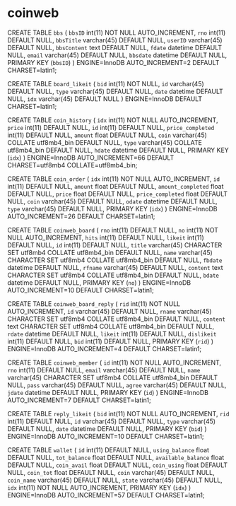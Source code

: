 # coinweb



CREATE TABLE `bbs` (
  `bbsID` int(11) NOT NULL AUTO_INCREMENT,
  `rno` int(11) DEFAULT NULL,
  `bbsTitle` varchar(45) DEFAULT NULL,
  `userID` varchar(45) DEFAULT NULL,
  `bbsContent` text DEFAULT NULL,
  `fdate` datetime DEFAULT NULL,
  `email` varchar(45) DEFAULT NULL,
  `bbsdate` datetime DEFAULT NULL,
  PRIMARY KEY (`bbsID`)
) ENGINE=InnoDB AUTO_INCREMENT=2 DEFAULT CHARSET=latin1;

CREATE TABLE `board_likeit` (
  `bid` int(11) NOT NULL,
  `id` varchar(45) DEFAULT NULL,
  `type` varchar(45) DEFAULT NULL,
  `date` datetime DEFAULT NULL,
  `idx` varchar(45) DEFAULT NULL
) ENGINE=InnoDB DEFAULT CHARSET=latin1;

CREATE TABLE `coin_history` (
  `idx` int(11) NOT NULL AUTO_INCREMENT,
  `price` int(11) DEFAULT NULL,
  `id` int(11) DEFAULT NULL,
  `price_completed` int(11) DEFAULT NULL,
  `amount` float DEFAULT NULL,
  `coin` varchar(45) COLLATE utf8mb4_bin DEFAULT NULL,
  `type` varchar(45) COLLATE utf8mb4_bin DEFAULT NULL,
  `hdate` datetime DEFAULT NULL,
  PRIMARY KEY (`idx`)
) ENGINE=InnoDB AUTO_INCREMENT=66 DEFAULT CHARSET=utf8mb4 COLLATE=utf8mb4_bin;

CREATE TABLE `coin_order` (
  `idx` int(11) NOT NULL AUTO_INCREMENT,
  `id` int(11) DEFAULT NULL,
  `amount` float DEFAULT NULL,
  `amount_completed` float DEFAULT NULL,
  `price` float DEFAULT NULL,
  `price_completed` float DEFAULT NULL,
  `coin` varchar(45) DEFAULT NULL,
  `odate` datetime DEFAULT NULL,
  `type` varchar(45) DEFAULT NULL,
  PRIMARY KEY (`idx`)
) ENGINE=InnoDB AUTO_INCREMENT=26 DEFAULT CHARSET=latin1;

CREATE TABLE `coinweb_board` (
  `rno` int(11) DEFAULT NULL,
  `no` int(11) NOT NULL AUTO_INCREMENT,
  `hits` int(11) DEFAULT NULL,
  `likeit` int(11) DEFAULT NULL,
  `id` int(11) DEFAULT NULL,
  `title` varchar(45) CHARACTER SET utf8mb4 COLLATE utf8mb4_bin DEFAULT NULL,
  `name` varchar(45) CHARACTER SET utf8mb4 COLLATE utf8mb4_bin DEFAULT NULL,
  `fbdate` datetime DEFAULT NULL,
  `rfname` varchar(45) DEFAULT NULL,
  `content` text CHARACTER SET utf8mb4 COLLATE utf8mb4_bin DEFAULT NULL,
  `bdate` datetime DEFAULT NULL,
  PRIMARY KEY (`no`)
) ENGINE=InnoDB AUTO_INCREMENT=10 DEFAULT CHARSET=latin1;

CREATE TABLE `coinweb_board_reply` (
  `rid` int(11) NOT NULL AUTO_INCREMENT,
  `id` varchar(45) DEFAULT NULL,
  `rname` varchar(45) CHARACTER SET utf8mb4 COLLATE utf8mb4_bin DEFAULT NULL,
  `content` text CHARACTER SET utf8mb4 COLLATE utf8mb4_bin DEFAULT NULL,
  `rdate` datetime DEFAULT NULL,
  `likeit` int(11) DEFAULT NULL,
  `dislikeit` int(11) DEFAULT NULL,
  `bid` int(11) DEFAULT NULL,
  PRIMARY KEY (`rid`)
) ENGINE=InnoDB AUTO_INCREMENT=4 DEFAULT CHARSET=latin1;

CREATE TABLE `coinweb_member` (
  `id` int(11) NOT NULL AUTO_INCREMENT,
  `rno` int(11) DEFAULT NULL,
  `email` varchar(45) DEFAULT NULL,
  `name` varchar(45) CHARACTER SET utf8mb4 COLLATE utf8mb4_bin DEFAULT NULL,
  `pass` varchar(45) DEFAULT NULL,
  `agree` varchar(45) DEFAULT NULL,
  `jdate` datetime DEFAULT NULL,
  PRIMARY KEY (`id`)
) ENGINE=InnoDB AUTO_INCREMENT=7 DEFAULT CHARSET=latin1;

CREATE TABLE `reply_likeit` (
  `bid` int(11) NOT NULL AUTO_INCREMENT,
  `rid` int(11) DEFAULT NULL,
  `id` varchar(45) DEFAULT NULL,
  `type` varchar(45) DEFAULT NULL,
  `date` datetime DEFAULT NULL,
  PRIMARY KEY (`bid`)
) ENGINE=InnoDB AUTO_INCREMENT=10 DEFAULT CHARSET=latin1;

CREATE TABLE `wallet` (
  `id` int(11) DEFAULT NULL,
  `using_balance` float DEFAULT NULL,
  `tot_balance` float DEFAULT NULL,
  `available_balance` float DEFAULT NULL,
  `coin_avail` float DEFAULT NULL,
  `coin_using` float DEFAULT NULL,
  `coin_tot` float DEFAULT NULL,
  `coin` varchar(45) DEFAULT NULL,
  `coin_name` varchar(45) DEFAULT NULL,
  `state` varchar(45) DEFAULT NULL,
  `idx` int(11) NOT NULL AUTO_INCREMENT,
  PRIMARY KEY (`idx`)
) ENGINE=InnoDB AUTO_INCREMENT=57 DEFAULT CHARSET=latin1;



